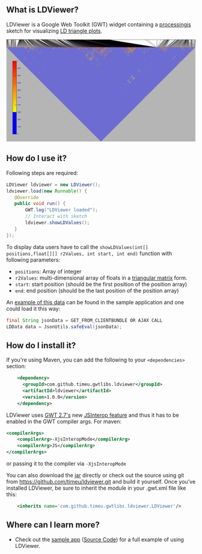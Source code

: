 ## What is LDViewer?


LDViewer is a Google Web Toolkit (GWT) widget containing a [processingjs][0] sketch for visualizing [LD triangle plots][1].

![LDViewer](https://raw.githubusercontent.com/timeu/LDViewer/master/ldviewer.png "LDViewer")


## How do I use it?

Following steps are required:  

```JAVA
LDViewer ldviewer = new LDViewer();
ldviewer.load(new Runnable() {
   @Override
   public void run() {
       GWT.log("LDViewer loaded");
       // Interact with sketch
       ldviewer.showLDValues();
   }
});
```
To display data users have to call the `showLDValues(int[] positions,float[][] r2Values, int start, int end)` function with following parameters:
 - `positions`: Array of integer 
 - `r2Values`: multi-dimensional array of floats in a [triangular matrix][2] form.
 - `start`: start position (should be the first position of the position array)
 - `end`: end position (should be the last position of the position array)

An [example of this data][3] can be found in the sample application and one could load it this way: 
 
```JAVA
final String jsonData = GET_FROM_CLIENTBUNDLE OR AJAX CALL
LDData data = JsonUtils.safeEval(jsonData);
```

## How do I install it?

If you're using Maven, you can add the following to your `<dependencies>`
section:

```xml
    <dependency>
      <groupId>com.github.timeu.gwtlibs.ldviewer</groupId>
      <artifactId>ldviewer</artifactId>
      <version>1.0.0</version>
    </dependency>
```

LDViewer uses [GWT 2.7's][4] new [JSInterop feature][5] and thus it has to be enabled in the GWT compiler args.
For maven:
```xml
<compilerArgs>
    <compilerArg>-XjsInteropMode</compilerArg>
    <compilerArg>JS</compilerArg>
</compilerArgs>
```
or passing it to the compiler via `-XjsInteropMode`

You can also download the [jar][1] directly or check out the source using git
from <https://github.com/timeu/ldviewer.git> and build it yourself. Once
you've installed LDViewer, be sure to inherit the module in your .gwt.xml
file like this:

```xml
    <inherits name='com.github.timeu.gwtlibs.ldviewer.LDViewer'/>
```

## Where can I learn more?

 * Check out the [sample app][6] ([Source Code][7]) for a full example of using LDViewer.
 
[0]: http://processingjs.org
[1]: http://www.nature.com/nrg/journal/v4/n8/fig_tab/nrg1123_F1.html
[4]: http://www.gwtproject.org/release-notes.html#Release_Notes_2_7_0_RC1
[5]: https://docs.google.com/document/d/1tir74SB-ZWrs-gQ8w-lOEV3oMY6u6lF2MmNivDEihZ4/edit#
[2]: https://en.wikipedia.org/wiki/Triangular_matrix
[3]: https://github.com/timeu/LDViewer/blob/master/ldviewer-sample/src/main/resources/sample/client/data/ld_sample_data.json
[6]: http://timeu.github.io/LDViewer
[7]: https://github.com/timeu/LDViewer/tree/master/ldviewer-sample 
